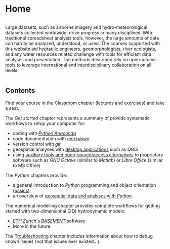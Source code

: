 # Home

```{image} ../img/logo_large.png
```

Large datasets, such as airborne imagery and hydro-meteorological datasets collected worldwide, drive progress in many disciplines. With traditional spreadsheet analysis tools, however, the large amounts of data can hardly be analyzed, understood, or used. The courses supported with this website aid hydraulic engineers, geomorphologists, river ecologists, and any water resources related challenge with tools for efficient data analyses and presentation. The methods described rely on open-access tools to leverage international and interdisciplinary collaboration on all levels.

```{note} The term hydroinformatics (or hydro-informatics) is widely used in relation to the field of hydrology. Yet, the syllable *hydro* goes back to the Greek word for *water*. In this light the term *hydro-informatics* as used on this website also refers to water, but primarily in the field of hydraulic engineering with its links to ecohydraulics, geomorphology, geo-informatics, and hydrology.
```

## Contents

Find your course in the [Classroom](hy_lecture_index.html) chapter ([lectures and exercises](hy_assignments.html)) and take a seat.

The *Get started* chapter represents a summary of provide systematic workflows to setup your computer for:
- coding with [*Python* *Anaconda*](hy_ide.html)
- code documentation with [*markdown*](hy_documentation.html)
- version control with [*git*](hy_git.html)
- geospatial analyses with [desktop applications](geo_software.html) such as *QGIS*
- using [auxiliary tools and open-source/access alternatives](hy_others.html) to proprietary software such as *GNU Octave* (similar to *Matlab*) or *Libre Office* (similar to MS Office)

The *Python* chapters provide:
- a general introduction to *Python* programming and object orientation ([basics](python.html));
- an overview of [geospatial data and analyses with *Python*](geo-python.html).

The numerical modelling chapter provides complete workflows for getting started with two-dimensional (2D) hydrodynamic models:
- [*ETH Zurich*'s *BASEMENT*](bm.html) software
- More in the future

The [Troubleshooting](dbg_anaconda.html) chapter includes information about how to debug known issues (not that issues ever existed...).

